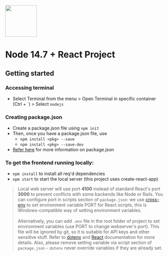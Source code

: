 
<img width="100" src="https://cdn.springpeople.com/media/reactjs.png" />

# Node 14.7 + React Project

## Getting started

### Accessing terminal

 - Select Terminal from the menu > Open Terminal in specific container (Ctrl + `) > Select ``nodejs``

### Creating package.json

 - Create a package.json file using `npm init`
 - Then, once you have a package.json file, use
    - `npm install <pkg> --save`
    - `npm install <pkg> --save-dev`
 - [Refer here](https://docs.npmjs.com/creating-a-package-json-file) for more information on package.json

### To get the frontend running locally:

- `npm install` to install all req'd dependencies
- `npm start` to start the local server (this project uses create-react-app)

> Local web server will use port **4100** instead of standard React's port **3000** to prevent conflicts with some backends like Node or Rails. You can configure port in scripts section of `package.json`: we use [cross-env](https://github.com/kentcdodds/cross-env) to set environment variable PORT for React scripts, this is Windows-compatible way of setting environment variables.<br/><br/>
> Alternatively, you can add `.env` file in the root folder of project to set environment variables (use PORT to change webserver's port). This file will be ignored by git, so it is suitable for API keys and other sensitive stuff. Refer to [dotenv](https://github.com/motdotla/dotenv) and [React](https://github.com/facebookincubator/create-react-app/blob/master/packages/react-scripts/template/README.md#adding-development-environment-variables-in-env) documentation for more details. Also, please remove setting variable via script section of `package.json` - `dotenv` never override variables if they are already set.